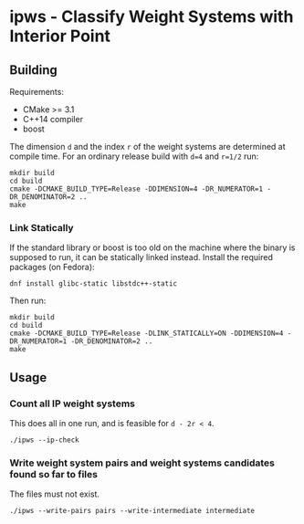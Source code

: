 ipws - Classify Weight Systems with Interior Point
==================================================

Building
--------

Requirements:

- CMake >= 3.1
- C++14 compiler
- boost

The dimension `d` and the index `r` of the weight systems are determined at compile time.
For an ordinary release build with `d=4` and `r=1/2` run:

```
mkdir build
cd build
cmake -DCMAKE_BUILD_TYPE=Release -DDIMENSION=4 -DR_NUMERATOR=1 -DR_DENOMINATOR=2 ..
make
```

### Link Statically

If the standard library or boost is too old on the machine where the binary is supposed to run, it can be statically linked instead.
Install the required packages (on Fedora):

```
dnf install glibc-static libstdc++-static
```

Then run:

```
mkdir build
cd build
cmake -DCMAKE_BUILD_TYPE=Release -DLINK_STATICALLY=ON -DDIMENSION=4 -DR_NUMERATOR=1 -DR_DENOMINATOR=2 ..
make
```

Usage
-----

### Count all IP weight systems

This does all in one run, and is feasible for `d - 2r < 4`.

```
./ipws --ip-check
```

### Write weight system pairs and weight systems candidates found so far to files

The files must not exist.

```
./ipws --write-pairs pairs --write-intermediate intermediate
```
